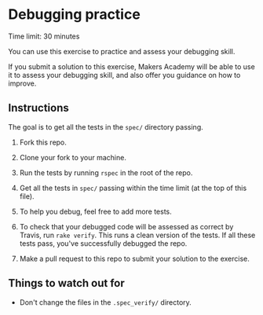 # Debugging practice

Time limit: 30 minutes

You can use this exercise to practice and assess your debugging skill.

If you submit a solution to this exercise, Makers Academy will be able to use it to assess your debugging skill, and also offer you guidance on how to improve.

## Instructions

The goal is to get all the tests in the `spec/` directory passing.

1. Fork this repo.

2. Clone your fork to your machine.

2. Run the tests by running `rspec` in the root of the repo.

3. Get all the tests in `spec/` passing within the time limit (at the top of this file).

4. To help you debug, feel free to add more tests.

5. To check that your debugged code will be assessed as correct by Travis, run `rake verify`.  This runs a clean version of the tests.  If all these tests pass, you've successfully debugged the repo.

6. Make a pull request to this repo to submit your solution to the exercise.

## Things to watch out for

* Don't change the files in the `.spec_verify/` directory.
